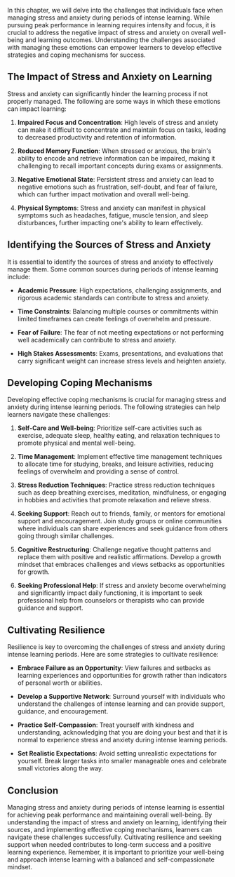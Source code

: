
In this chapter, we will delve into the challenges that individuals face when managing stress and anxiety during periods of intense learning. While pursuing peak performance in learning requires intensity and focus, it is crucial to address the negative impact of stress and anxiety on overall well-being and learning outcomes. Understanding the challenges associated with managing these emotions can empower learners to develop effective strategies and coping mechanisms for success.

The Impact of Stress and Anxiety on Learning
--------------------------------------------

Stress and anxiety can significantly hinder the learning process if not properly managed. The following are some ways in which these emotions can impact learning:

1. **Impaired Focus and Concentration**: High levels of stress and anxiety can make it difficult to concentrate and maintain focus on tasks, leading to decreased productivity and retention of information.

2. **Reduced Memory Function**: When stressed or anxious, the brain's ability to encode and retrieve information can be impaired, making it challenging to recall important concepts during exams or assignments.

3. **Negative Emotional State**: Persistent stress and anxiety can lead to negative emotions such as frustration, self-doubt, and fear of failure, which can further impact motivation and overall well-being.

4. **Physical Symptoms**: Stress and anxiety can manifest in physical symptoms such as headaches, fatigue, muscle tension, and sleep disturbances, further impacting one's ability to learn effectively.

Identifying the Sources of Stress and Anxiety
---------------------------------------------

It is essential to identify the sources of stress and anxiety to effectively manage them. Some common sources during periods of intense learning include:

* **Academic Pressure**: High expectations, challenging assignments, and rigorous academic standards can contribute to stress and anxiety.

* **Time Constraints**: Balancing multiple courses or commitments within limited timeframes can create feelings of overwhelm and pressure.

* **Fear of Failure**: The fear of not meeting expectations or not performing well academically can contribute to stress and anxiety.

* **High Stakes Assessments**: Exams, presentations, and evaluations that carry significant weight can increase stress levels and heighten anxiety.

Developing Coping Mechanisms
----------------------------

Developing effective coping mechanisms is crucial for managing stress and anxiety during intense learning periods. The following strategies can help learners navigate these challenges:

1. **Self-Care and Well-being**: Prioritize self-care activities such as exercise, adequate sleep, healthy eating, and relaxation techniques to promote physical and mental well-being.

2. **Time Management**: Implement effective time management techniques to allocate time for studying, breaks, and leisure activities, reducing feelings of overwhelm and providing a sense of control.

3. **Stress Reduction Techniques**: Practice stress reduction techniques such as deep breathing exercises, meditation, mindfulness, or engaging in hobbies and activities that promote relaxation and relieve stress.

4. **Seeking Support**: Reach out to friends, family, or mentors for emotional support and encouragement. Join study groups or online communities where individuals can share experiences and seek guidance from others going through similar challenges.

5. **Cognitive Restructuring**: Challenge negative thought patterns and replace them with positive and realistic affirmations. Develop a growth mindset that embraces challenges and views setbacks as opportunities for growth.

6. **Seeking Professional Help**: If stress and anxiety become overwhelming and significantly impact daily functioning, it is important to seek professional help from counselors or therapists who can provide guidance and support.

Cultivating Resilience
----------------------

Resilience is key to overcoming the challenges of stress and anxiety during intense learning periods. Here are some strategies to cultivate resilience:

* **Embrace Failure as an Opportunity**: View failures and setbacks as learning experiences and opportunities for growth rather than indicators of personal worth or abilities.

* **Develop a Supportive Network**: Surround yourself with individuals who understand the challenges of intense learning and can provide support, guidance, and encouragement.

* **Practice Self-Compassion**: Treat yourself with kindness and understanding, acknowledging that you are doing your best and that it is normal to experience stress and anxiety during intense learning periods.

* **Set Realistic Expectations**: Avoid setting unrealistic expectations for yourself. Break larger tasks into smaller manageable ones and celebrate small victories along the way.

Conclusion
----------

Managing stress and anxiety during periods of intense learning is essential for achieving peak performance and maintaining overall well-being. By understanding the impact of stress and anxiety on learning, identifying their sources, and implementing effective coping mechanisms, learners can navigate these challenges successfully. Cultivating resilience and seeking support when needed contributes to long-term success and a positive learning experience. Remember, it is important to prioritize your well-being and approach intense learning with a balanced and self-compassionate mindset.
